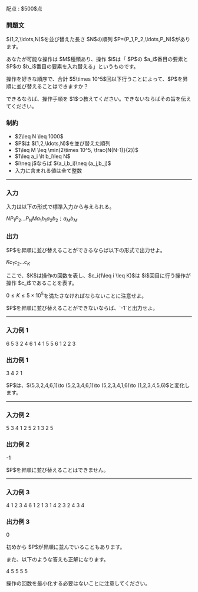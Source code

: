 
<div>

<span>

<span>

<p>
配点 : $500$点
</p>

<div>

<section>

### **問題文**

<p>
$(1,2,\ldots,N)$を並び替えた長さ $N$の順列 $P=(P_1,P_2,\ldots,P_N)$があります。  
</p>

<p>
あなたが可能な操作は $M$種類あり、操作 $i$は「 $P$の $a_i$番目の要素と $P$の $b_i$番目の要素を入れ替える」というものです。  
</p>

<p>
操作を好きな順序で、合計 $5\times 10^5$回以下行うことによって、$P$を昇順に並び替えることはできますか？  
</p>

<p>
できるならば、操作手順を $1$つ教えてください。できないならばその旨を伝えてください。
</p>

</section>

</div>

<div>

<section>

### **制約**

<ul>

<li>
$2\leq N \leq 1000$
</li>

<li>
$P$は $(1,2,\ldots,N)$を並び替えた順列
</li>

<li>
$1\leq M \leq \min(2\times 10^5, \frac{N(N-1)}{2})$
</li>

<li>
$1\leq a_i \lt b_i\leq N$
</li>

<li>
$i\neq j$ならば $(a_i,b_i)\neq (a_j,b_j)$
</li>

<li>
入力に含まれる値は全て整数
</li>

</ul>

</section>

</div>

---

<div>

<div>

<section>

### **入力**

<p>
入力は以下の形式で標準入力から与えられる。
</p>

<div>

$N$$P_1$$P_2$$\ldots$$P_N$$M$$a_1$$b_1$$a_2$$b_2$$\vdots$$a_M$$b_M$
</div>

</section>

</div>

<div>

<section>

### **出力**

<p>
$P$を昇順に並び替えることができるならば以下の形式で出力せよ。  
</p>

<div>

$K$$c_1$$c_2$$\ldots$$c_K$
</div>

<p>
ここで、$K$は操作の回数を表し、$c_i(1\leq i \leq K)$は $i$回目に行う操作が操作 $c_i$であることを表す。

$0\leq K \leq 5\times 10^5$を満たさなければならないことに注意せよ。  
</p>

<p>
$P$を昇順に並び替えることができないならば、`-1`と出力せよ。
</p>

</section>

</div>

</div>

---

<div>

<section>

### **入力例 1**

<div>

6
5 3 2 4 6 1
4
1 5
5 6
1 2
2 3

</div>

</section>

</div>

<div>

<section>

### **出力例 1**

<div>

3
4 2 1

</div>

<p>
$P$は、$(5,3,2,4,6,1)\to (5,2,3,4,6,1)\to (5,2,3,4,1,6)\to (1,2,3,4,5,6)$と変化します。
</p>

</section>

</div>

---

<div>

<section>

### **入力例 2**

<div>

5
3 4 1 2 5
2
1 3
2 5

</div>

</section>

</div>

<div>

<section>

### **出力例 2**

<div>

-1

</div>

<p>
$P$を昇順に並び替えることはできません。
</p>

</section>

</div>

---

<div>

<section>

### **入力例 3**

<div>

4
1 2 3 4
6
1 2
1 3
1 4
2 3
2 4
3 4

</div>

</section>

</div>

<div>

<section>

### **出力例 3**

<div>

0


</div>

<p>
初めから $P$が昇順に並んでいることもあります。  
</p>

<p>
また、以下のような答えも正解になります。
</p>

<div>

4
5 5 5 5

</div>

<p>
操作の回数を最小化する必要はないことに注意してください。
</p>

</section>

</div>

</span>

</span>

</div>
